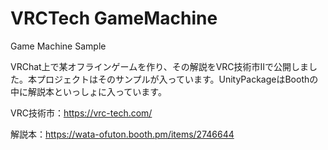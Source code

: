 # VRCTech GameMachine
 Game Machine Sample

VRChat上で某オフラインゲームを作り、その解説をVRC技術市Ⅱで公開しました。本プロジェクトはそのサンプルが入っています。UnityPackageはBoothの中に解説本といっしょに入っています。


VRC技術市：https://vrc-tech.com/

解説本：https://wata-ofuton.booth.pm/items/2746644